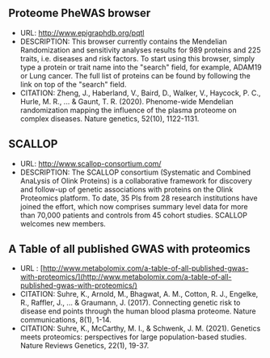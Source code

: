 
## Proteome PheWAS browser

- URL: http://www.epigraphdb.org/pqtl
- DESCRIPTION: This browser currently contains the Mendelian Randomization and sensitivity analyses results for 989 proteins and 225 traits, i.e. diseases and risk factors. To start using this browser, simply type a protein or trait name into the "search" field, for example, ADAM19 or Lung cancer. The full list of proteins can be found by following the link on top of the "search" field.
- CITATION: Zheng, J., Haberland, V., Baird, D., Walker, V., Haycock, P. C., Hurle, M. R., ... & Gaunt, T. R. (2020). Phenome-wide Mendelian randomization mapping the influence of the plasma proteome on complex diseases. Nature genetics, 52(10), 1122-1131.

## SCALLOP 

- URL: http://www.scallop-consortium.com/
- DESCRIPTION: The SCALLOP consortium (Systematic and Combined AnaLysis of Olink Proteins) is a collaborative framework for discovery and follow-up of genetic associations with proteins on the Olink Proteomics platform. To date, 35 PIs from 28 research institutions have joined the effort, which now comprises summary level data for more than 70,000 patients and controls from 45 cohort studies. SCALLOP welcomes new members.

## A Table of all published GWAS with proteomics

- URL : [http://www.metabolomix.com/a-table-of-all-published-gwas-with-proteomics/](http://www.metabolomix.com/a-table-of-all-published-gwas-with-proteomics/)
- CITATION: Suhre, K., Arnold, M., Bhagwat, A. M., Cotton, R. J., Engelke, R., Raffler, J., ... & Graumann, J. (2017). Connecting genetic risk to disease end points through the human blood plasma proteome. Nature communications, 8(1), 1-14.
- CITATION: Suhre, K., McCarthy, M. I., & Schwenk, J. M. (2021). Genetics meets proteomics: perspectives for large population-based studies. Nature Reviews Genetics, 22(1), 19-37.
